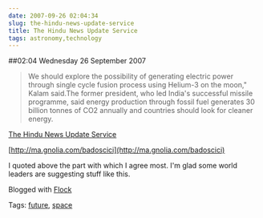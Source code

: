 ```yaml
---
date: 2007-09-26 02:04:34
slug: the-hindu-news-update-service
title: The Hindu News Update Service
tags: astronomy,technology
---
```


##02:04 Wednesday 26 September 2007

> We should explore the possibility of generating electric power through single cycle fusion process using Helium-3 on the moon," Kalam said.The former president, who led India's successful missile programme, said energy production through fossil fuel generates 30 billion tonnes of CO2 annually and countries should look for cleaner energy.

[The Hindu News Update Service](http://www.hindu.com/thehindu/holnus/001200709251342.htm)


[http://ma.gnolia.com/badoscici](http://ma.gnolia.com/badoscici)

I quoted above the part with which I agree most. I'm glad some world leaders are suggesting stuff like this.

Blogged with [Flock](http://www.flock.com/blogged-with-flock)

Tags: [future](http://technorati.com/tag/future), [space](http://technorati.com/tag/space)
